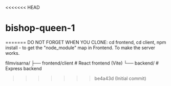<<<<<<< HEAD
# bishop-queen-1
=======
DO NOT FORGET WHEN YOU CLONE: cd frontend, cd client, npm install - to get the "node_module" map in Frontend. To make the server works.

filmvisarna/
├── frontend/client          # React frontend (Vite)
└── backend/          # Express backend
>>>>>>> be4a43d (Initial commit)
